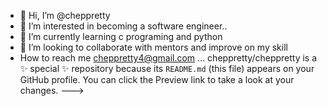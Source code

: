 - 👋 Hi, I’m @cheppretty
- 👀 I’m interested in becoming a software engineer..
- 🌱 I’m currently learning  c programing and python
- 💞️ I’m looking to collaborate with mentors and improve on my skill
- How to reach me  cheppretty4@gmail.com ...
cheppretty/cheppretty is a ✨ special ✨ repository because its `README.md` (this file) appears on your GitHub profile.
You can click the Preview link to take a look at your changes.
--->
